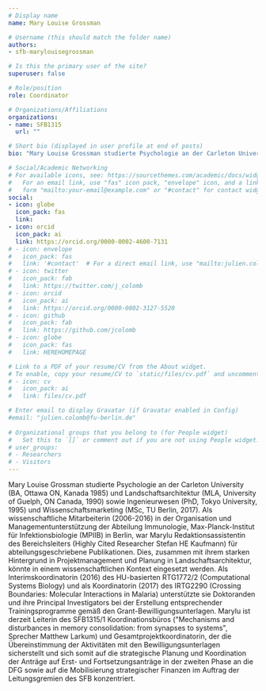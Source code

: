 ```yaml
---
# Display name
name: Mary Louise Grossman

# Username (this should match the folder name)
authors:
- sfb-marylouisegrossman

# Is this the primary user of the site?
superuser: false

# Role/position
role: Coordinator

# Organizations/Affiliations
organizations:
- name: SFB1315
  url: ""

# Short bio (displayed in user profile at end of posts)
bio: "Mary Louise Grossman studierte Psychologie an der Carleton University (BA, Ottawa ON, Kanada 1985) und Landschaftsarchitektur (MLA, University of Guelph, ON Canada, 1990) sowie Ingenieurwesen (PhD, Tokyo University, 1995) und Wissenschaftsmarketing (MSc, TU Berlin, 2017). Als wissenschaftliche Mitarbeiterin (2006-2016) in der Organisation und Managementunterstützung der Abteilung Immunologie, Max-Planck-Institut für Infektionsbiologie (MPIIB) in Berlin, war Marylu Redaktionsassistentin des Bereichsleiters (Highly Cited Researcher Stefan HE Kaufmann) für abteilungsgeschriebene Publikationen. Dies, zusammen mit ihrem starken Hintergrund in Projektmanagement und Planung in Landschaftsarchitektur, könnte in einem wissenschaftlichen Kontext eingesetzt werden. Als Interimskoordinatorin (2016) des HU-basierten RTG1772/2 (Computational Systems Biology) und als Koordinatorin (2017) des IRTG2290 (Crossing Boundaries: Molecular Interactions in Malaria) unterstützte sie Doktoranden und ihre Principal Investigators bei der Erstellung entsprechender Trainingsprogramme gemäß den Grant-Bewilligungsunterlagen. Marylu ist derzeit Leiterin des  SFB1315/1 Koordinationsbüros ('Mechanisms and disturbances in memory consolidation: from synapses to systems', Sprecher Matthew Larkum) und Gesamtprojektkoordinatorin, der die Übereinstimmung der Aktivitäten mit den Bewilligungsunterlagen sicherstellt und sich somit auf die strategische Planung und Koordination der Anträge auf Erst- und Fortsetzungsanträge in der zweiten Phase an die DFG sowie auf die Mobilisierung strategischer Finanzen im Auftrag der Leitungsgremien des SFB konzentriert."

# Social/Academic Networking
# For available icons, see: https://sourcethemes.com/academic/docs/widgets/#icons
#   For an email link, use "fas" icon pack, "envelope" icon, and a link in the
#   form "mailto:your-email@example.com" or "#contact" for contact widget.
social:
- icon: globe 
  icon_pack: fas 
  link: 
- icon: orcid 
  icon_pack: ai 
  link: https://orcid.org/0000-0002-4600-7131
# - icon: envelope
#   icon_pack: fas
#   link: '#contact'  # For a direct email link, use "mailto:julien.colomb@fu-berlin.de".
# - icon: twitter
#   icon_pack: fab
#   link: https://twitter.com/j_colomb
# - icon: orcid
#   icon_pack: ai
#   link: https://orcid.org/0000-0002-3127-5520
# - icon: github
#   icon_pack: fab
#   link: https://github.com/jcolomb
# - icon: globe
#   icon_pack: fas
#   link: HEREHOMEPAGE  

# Link to a PDF of your resume/CV from the About widget.
# To enable, copy your resume/CV to `static/files/cv.pdf` and uncomment the lines below.  
# - icon: cv
#   icon_pack: ai
#   link: files/cv.pdf

# Enter email to display Gravatar (if Gravatar enabled in Config)
#email: "julien.colomb@fu-berlin.de"
  
# Organizational groups that you belong to (for People widget)
#   Set this to `[]` or comment out if you are not using People widget.  
# user_groups:
# - Researchers
# - Visitors
---
```


Mary Louise Grossman studierte Psychologie an der Carleton University (BA, Ottawa ON, Kanada 1985) und Landschaftsarchitektur (MLA, University of Guelph, ON Canada, 1990) sowie Ingenieurwesen (PhD, Tokyo University, 1995) und Wissenschaftsmarketing (MSc, TU Berlin, 2017). Als wissenschaftliche Mitarbeiterin (2006-2016) in der Organisation und Managementunterstützung der Abteilung Immunologie, Max-Planck-Institut für Infektionsbiologie (MPIIB) in Berlin, war Marylu Redaktionsassistentin des Bereichsleiters (Highly Cited Researcher Stefan HE Kaufmann) für abteilungsgeschriebene Publikationen. Dies, zusammen mit ihrem starken Hintergrund in Projektmanagement und Planung in Landschaftsarchitektur, könnte in einem wissenschaftlichen Kontext eingesetzt werden. Als Interimskoordinatorin (2016) des HU-basierten RTG1772/2 (Computational Systems Biology) und als Koordinatorin (2017) des IRTG2290 (Crossing Boundaries: Molecular Interactions in Malaria) unterstützte sie Doktoranden und ihre Principal Investigators bei der Erstellung entsprechender Trainingsprogramme gemäß den Grant-Bewilligungsunterlagen. Marylu ist derzeit Leiterin des  SFB1315/1 Koordinationsbüros ("Mechanisms and disturbances in memory consolidation: from synapses to systems", Sprecher Matthew Larkum) und Gesamtprojektkoordinatorin, der die Übereinstimmung der Aktivitäten mit den Bewilligungsunterlagen sicherstellt und sich somit auf die strategische Planung und Koordination der Anträge auf Erst- und Fortsetzungsanträge in der zweiten Phase an die DFG sowie auf die Mobilisierung strategischer Finanzen im Auftrag der Leitungsgremien des SFB konzentriert.
